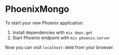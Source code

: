 # PhoenixMongo

To start your new Phoenix application:

1. Install dependencies with `mix deps.get`
2. Start Phoenix endpoint with `mix phoenix.server`

Now you can visit `localhost:4000` from your browser.
